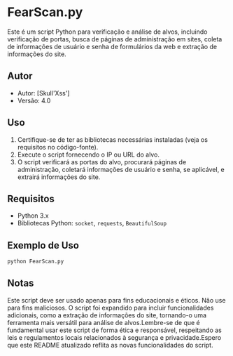 # FearScan.py

Este é um script Python para verificação e análise de alvos, incluindo verificação de portas, busca de páginas de administração em sites, coleta de informações de usuário e senha de formulários da web e extração de informações do site.

## Autor

- Autor: [Skull'Xss']
- Versão: 4.0

## Uso

1. Certifique-se de ter as bibliotecas necessárias instaladas (veja os requisitos no código-fonte).
2. Execute o script fornecendo o IP ou URL do alvo.
3. O script verificará as portas do alvo, procurará páginas de administração, coletará informações de usuário e senha, se aplicável, e extrairá informações do site.

## Requisitos

- Python 3.x
- Bibliotecas Python: `socket`, `requests`, `BeautifulSoup`

## Exemplo de Uso

```bash
python FearScan.py
```
## Notas
Este script deve ser usado apenas para fins educacionais e éticos. Não use para fins maliciosos. O script foi expandido para incluir funcionalidades adicionais, como a extração de informações do site, tornando-o uma ferramenta mais versátil para análise de alvos.Lembre-se de que é fundamental usar este script de forma ética e responsável, respeitando as leis e regulamentos locais relacionados à segurança e privacidade.Espero que este README atualizado reflita as novas funcionalidades do script.
